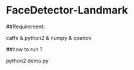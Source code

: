 # FaceDetector-Landmark

##Requirement:

caffe & python2 & numpy & opencv 




##how to run ? 

python2 demo.py 
